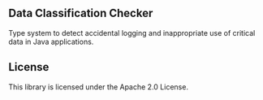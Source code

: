 ## Data Classification Checker

Type system to detect accidental logging and inappropriate use of critical data in Java applications.

## License

This library is licensed under the Apache 2.0 License. 
